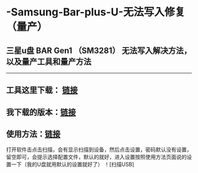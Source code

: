 # -Samsung-Bar-plus-U-无法写入修复（量产）
## 三星u盘 BAR Gen1 （SM3281） 无法写入解决方法，以及量产工具和量产方法
---
工具这里下载： [链接](https://www.usbdev.ru/files/smi/dynamptool)
---
我下载的版本：[链接](https://www.usbdev.ru/?wpfb_dl=10197)
---
使用方法：[链接](https://www.usbdev.ru/articles/a_smi/dyna-repair)
---
打开软件击点击扫描，会有显示扫描到设备，然后点击设置，密码默认没有设置，留空即可，会提示选择配置文件，默认的就好，进入设置按照使用方法页面说的设置一下（我的U盘就用默认的设置就好了）
！[扫描USB]
